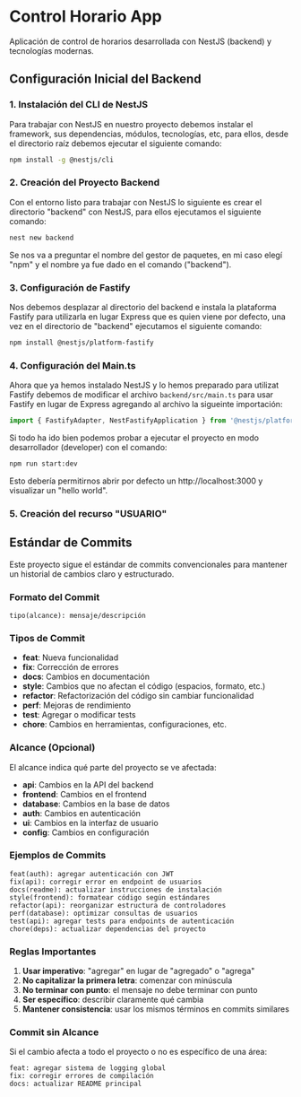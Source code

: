 # Control Horario App

Aplicación de control de horarios desarrollada con NestJS (backend) y tecnologías modernas.

## Configuración Inicial del Backend

### 1. Instalación del CLI de NestJS

Para trabajar con NestJS en nuestro proyecto debemos instalar el framework, sus dependencias,
módulos, tecnologías, etc, para ellos, desde el directorio raíz debemos ejecutar el siguiente
comando:

```bash
npm install -g @nestjs/cli
```

### 2. Creación del Proyecto Backend

Con el entorno listo para trabajar con NestJS lo siguiente es crear el directorio "backend"
con NestJS, para ellos ejecutamos el siguiente comando:

```bash
nest new backend
```

Se nos va a preguntar el nombre del gestor de paquetes, en mi caso elegí "npm" y el nombre
ya fue dado en el comando ("backend").

### 3. Configuración de Fastify

Nos debemos desplazar al directorio del backend e instala la plataforma Fastify para
utilizarla en lugar Express que es quien viene por defecto, una vez en el directorio
de "backend" ejecutamos el siguiente comando:

```bash
npm install @nestjs/platform-fastify
```

### 4. Configuración del Main.ts

Ahora que ya hemos instalado NestJS y lo hemos preparado para utilizat Fastify debemos de
modificar el archivo `backend/src/main.ts` para usar Fastify en lugar de Express agregando
al archivo la sigueinte importación:

```Typescript
import { FastifyAdapter, NestFastifyApplication } from '@nestjs/platform-fastify';
```

Si todo ha ido bien podemos probar a ejecutar el proyecto en modo desarrollador (developer)
con el comando:

```bash
npm run start:dev
```

Esto debería permitirnos abrir por defecto un http://localhost:3000 y visualizar un "hello world".

### 5. Creación del recurso "USUARIO" 

## Estándar de Commits

Este proyecto sigue el estándar de commits convencionales para mantener un historial de cambios claro y estructurado.

### Formato del Commit

```
tipo(alcance): mensaje/descripción
```

### Tipos de Commit

- **feat**: Nueva funcionalidad
- **fix**: Corrección de errores
- **docs**: Cambios en documentación
- **style**: Cambios que no afectan el código (espacios, formato, etc.)
- **refactor**: Refactorización del código sin cambiar funcionalidad
- **perf**: Mejoras de rendimiento
- **test**: Agregar o modificar tests
- **chore**: Cambios en herramientas, configuraciones, etc.

### Alcance (Opcional)

El alcance indica qué parte del proyecto se ve afectada:
- **api**: Cambios en la API del backend
- **frontend**: Cambios en el frontend
- **database**: Cambios en la base de datos
- **auth**: Cambios en autenticación
- **ui**: Cambios en la interfaz de usuario
- **config**: Cambios en configuración

### Ejemplos de Commits

```
feat(auth): agregar autenticación con JWT
fix(api): corregir error en endpoint de usuarios
docs(readme): actualizar instrucciones de instalación
style(frontend): formatear código según estándares
refactor(api): reorganizar estructura de controladores
perf(database): optimizar consultas de usuarios
test(api): agregar tests para endpoints de autenticación
chore(deps): actualizar dependencias del proyecto
```

### Reglas Importantes

1. **Usar imperativo**: "agregar" en lugar de "agregado" o "agrega"
2. **No capitalizar la primera letra**: comenzar con minúscula
3. **No terminar con punto**: el mensaje no debe terminar con punto
4. **Ser específico**: describir claramente qué cambia
5. **Mantener consistencia**: usar los mismos términos en commits similares

### Commit sin Alcance

Si el cambio afecta a todo el proyecto o no es específico de una área:

```
feat: agregar sistema de logging global
fix: corregir errores de compilación
docs: actualizar README principal
```


